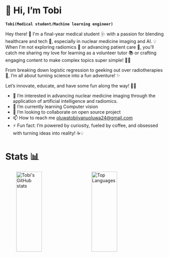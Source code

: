 # **👋 Hi, I’m Tobi**

**`Tobi(Medical student/Machine learning engineer)`**

Hey there! 👋 I'm a final-year medical student 🩺 with a passion for blending healthcare and tech 🤖, especially in nuclear medicine imaging and AI. 💡 When I'm not exploring radiomics 🔬 or advancing patient care 🏥, you’ll catch me sharing my love for learning as a volunteer tutor 📚 or crafting engaging content to make complex topics super simple! 🎨✨  

From breaking down logistic regression to geeking out over radiotherapies 💊, I’m all about turning science into a fun adventure! ✨   

Let’s innovate, educate, and have some fun along the way! 🎉🚀  

- 👀 I’m interested in advancing nuclear medicine imaging through the application of artificial intelligence and radiomics.
- 🌱 I’m currently learning Computer vision
- 💞️ I’m looking to collaborate on open source project
- 📫 How to reach me oluwatobiiyanuoluwa24@gmail.com
- ⚡ Fun fact: I’m powered by curiosity, fueled by coffee, and obsessed with turning ideas into reality! ☕💡

# Stats 📊
<div style="display: flex; justify-content: space-evenly; align-items: center;">
  <img src="https://github-readme-stats.vercel.app/api?username=tobai24&show_icons=true&theme=graywhite&hide_border=true&rank_icon=github&line_height=35" alt="Tobi's GitHub stats" style="height: 250px; object-fit: contain; width: 40%;">
  <img src="https://github-readme-stats.vercel.app/api/top-langs/?username=tobai24&layout=compact" alt="Top Languages" style="height: 250px; object-fit: contain; width:40%;">
</div>


<!---
Tobai24/Tobai24 is a ✨ special ✨ repository because its `README.md` (this file) appears on your GitHub profile.
You can click the Preview link to take a look at your changes.
--->
